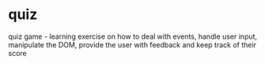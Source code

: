 # quiz
quiz game - learning exercise on how to deal with events, handle user input, manipulate the DOM, provide the user with feedback and keep track of their score
